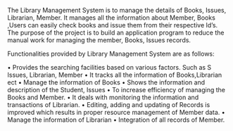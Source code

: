 
The Library Management System is to manage the details of  Books, Issues, Librarian, Member.
It manages all the information about Member, Books ,Users can easily check books and issue them from their respective Id’s. 
The purpose of the project is to build an application program to reduce the manual work for managing the member, Books, Issues records.

Functionalities provided by Library Management System are as follows:

•	Provides the searching facilities based on various factors. Such as S Issues, Librarian, Member
•	It tracks all the information of Books,Librarian ect
•	Manage the information of Books
•	Shows the information and description of the Student, Issues
•	To increase efficiency of managing the  Books and Member.
•	It deals with monitoring the information and transactions of Librarian.
•	Editing, adding and updating of Records is improved which results in proper resource management of Member data.
•	Manage the information of Librarian
•	Integration of all records of Member.
